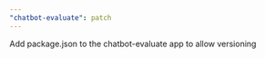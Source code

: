 ```yaml
---
"chatbot-evaluate": patch
---
```


Add package.json to the chatbot-evaluate app to allow versioning

